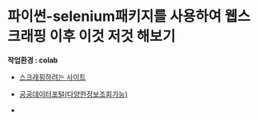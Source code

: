 # 파이썬-selenium패키지를 사용하여 웹스크래핑 이후 이것 저것 해보기
**작업환경 : colab**
* [스크래핑하려는 사이트](https://www.airportal.go.kr/knowledge/statsnew/air/airport.jsp#)

* [공공데이터포털(다양한정보조회가능)](https://www.data.go.kr/index.do)

* 
